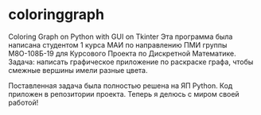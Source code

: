# coloringgraph
Coloring Graph on Python with GUI on Tkinter
Эта программа была написана студентом 1 курса МАИ по направлению ПМИ группы М8О-108Б-19 для Курсового Проекта по Дискретной Математике.
Задача: написать графическое приложение по раскраске графа, чтобы смежные вершины имели разные цвета.

Поставленная задача была полностью решена на ЯП Python. Код приложен в репозитории проекта.
Теперь я делюсь с миром своей работой!
